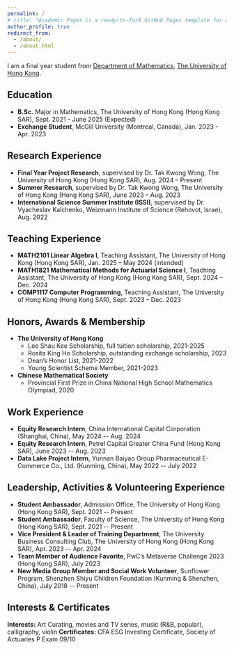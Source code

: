 ```yaml
---
permalink: /
# title: "Academic Pages is a ready-to-fork GitHub Pages template for academic personal websites"
author_profile: true
redirect_from: 
  - /about/
  - /about.html
---
```



I am a final year student from [Department of Mathematics](https://hkumath.hku.hk/web/index.php), [The University of Hong Kong](https://www.hku.hk/). 

Education
------
- **B.Sc.** Major in Mathematics, The University of Hong Kong (Hong Kong SAR), Sept. 2021 - June 2025 (Expected)
- **Exchange Student**, McGill University (Montreal, Canada), Jan. 2023 - Apr. 2023
  
Research Experience
------
- **Final Year Project Research**, supervised by Dr. Tak Kwong Wong, The University of Hong Kong (Hong Kong SAR), Aug. 2024 – Present
- **Summer Research**, supervised by Dr. Tak Kwong Wong, The University of Hong Kong (Hong Kong SAR), June 2023 – Aug. 2023
- **International Science Summer Institute (ISSI)**, supervised by Dr. Vyacheslav Kalchenko, Weizmann Institute of Science (Rehovot, Israe), Aug. 2022

Teaching Experience
------
- **MATH2101 Linear Algebra I**, Teaching Assistant, The University of Hong Kong (Hong Kong SAR), Jan. 2025 – May 2024 (intended)
- **MATH1821 Mathematical Methods for Actuarial Science I**, Teaching Assistant, The University of Hong Kong (Hong Kong SAR), Sept. 2024 – Dec. 2024
- **COMP1117 Computer Programming**, Teaching Assistant, The University of Hong Kong (Hong Kong SAR), Sept. 2023 – Dec. 2023

Honors, Awards & Membership
------
- **The University of Hong Kong**
  - Lee Shau Kee Scholarship, full tuition scholarship, 2021-2025
  - Rosita King Ho Scholarship, outstanding exchange scholarship, 2023
  - Dean’s Honor List, 2021-2022
  - Young Scientist Scheme Member, 2021-2023
- **Chinese Mathematical Society**
  - Provincial First Prize in China National High School Mathematics Olympiad, 2020

Work Experience
------
- **Equity Research Intern**, China International Capital Corporation (Shanghai, China), May 2024 -- Aug. 2024
- **Equity Research Intern**, Petrel Capital Greater China Fund (Hong Kong SAR), June 2023 -- Aug. 2023
- **Data Lake Project Intern**, Yunnan Baiyao Group Pharmaceutical E-Commerce Co., Ltd. (Kunming, China), May 2022 -- July 2022

Leadership, Activities & Volunteering Experience
------
- **Student Ambassador**, Admission Office, The University of Hong Kong (Hong Kong SAR), Sept. 2021 -- Present
- **Student Ambassador**, Faculty of Science, The University of Hong Kong (Hong Kong SAR), Sept. 2021 -- Present
- **Vice President & Leader of Training Department**, The University Business Consulting Club, The University of Hong Kong (Hong Kong SAR), Apr. 2023 -- Apr. 2024
- **Team Member of Audience Favorite**, PwC’s Metaverse Challenge 2023 (Hong Kong SAR), July 2023
- **New Media Group Member and Social Work Volunteer**, Sunflower Program, Shenzhen Shiyu Children Foundation (Kunming \& Shenzhen, China), July 2018 -- Present

Interests & Certificates
------
**Interests:** Art Curating, movies and TV series, music (R&B, popular), calligraphy, violin
**Certificates:** CFA ESG Investing Certificate, Society of Actuaries P Exam 09/10



